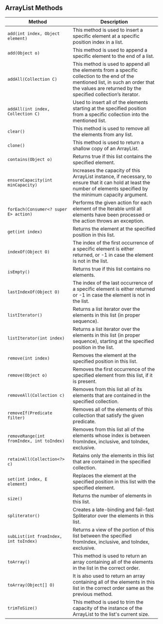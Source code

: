 ## ArrayList Methods

| Method                            | Description |
|----------------------------------|-------------|
| `add(int index, Object element)` | This method is used to insert a specific element at a specific position index in a list. |
| `add(Object o)`                  | This method is used to append a specific element to the end of a list. |
| `addAll(Collection C)`          | This method is used to append all the elements from a specific collection to the end of the mentioned list, in such an order that the values are returned by the specified collection’s iterator. |
| `addAll(int index, Collection C)`| Used to insert all of the elements starting at the specified position from a specific collection into the mentioned list. |
| `clear()`                        | This method is used to remove all the elements from any list. |
| `clone()`                        | This method is used to return a shallow copy of an ArrayList. |
| `contains(Object o)`            | Returns true if this list contains the specified element. |
| `ensureCapacity(int minCapacity)`| Increases the capacity of this ArrayList instance, if necessary, to ensure that it can hold at least the number of elements specified by the minimum capacity argument. |
| `forEach(Consumer<? super E> action)` | Performs the given action for each element of the Iterable until all elements have been processed or the action throws an exception. |
| `get(int index)`                | Returns the element at the specified position in this list. |
| `indexOf(Object O)`             | The index of the first occurrence of a specific element is either returned, or -1 in case the element is not in the list. |
| `isEmpty()`                     | Returns true if this list contains no elements. |
| `lastIndexOf(Object O)`         | The index of the last occurrence of a specific element is either returned or -1 in case the element is not in the list. |
| `listIterator()`                | Returns a list iterator over the elements in this list (in proper sequence). |
| `listIterator(int index)`       | Returns a list iterator over the elements in this list (in proper sequence), starting at the specified position in the list. |
| `remove(int index)`             | Removes the element at the specified position in this list. |
| `remove(Object o)`              | Removes the first occurrence of the specified element from this list, if it is present. |
| `removeAll(Collection c)`       | Removes from this list all of its elements that are contained in the specified collection. |
| `removeIf(Predicate filter)`    | Removes all of the elements of this collection that satisfy the given predicate. |
| `removeRange(int fromIndex, int toIndex)` | Removes from this list all of the elements whose index is between fromIndex, inclusive, and toIndex, exclusive. |
| `retainAll(Collection<?> c)`    | Retains only the elements in this list that are contained in the specified collection. |
| `set(int index, E element)`     | Replaces the element at the specified position in this list with the specified element. |
| `size()`                         | Returns the number of elements in this list. |
| `spliterator()`                 | Creates a late-binding and fail-fast Spliterator over the elements in this list. |
| `subList(int fromIndex, int toIndex)` | Returns a view of the portion of this list between the specified fromIndex, inclusive, and toIndex, exclusive. |
| `toArray()`                      | This method is used to return an array containing all of the elements in the list in the correct order. |
| `toArray(Object[] O)`           | It is also used to return an array containing all of the elements in this list in the correct order same as the previous method. |
| `trimToSize()`                  | This method is used to trim the capacity of the instance of the ArrayList to the list's current size. |